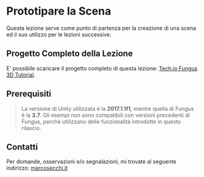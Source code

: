 # Prototipare la Scena

Questa lezione serve come punto di partenza per la creazione di una scena ed il suo utilizzo per le lezioni successive.

## Progetto Completo della Lezione

E' possibile scaricare il progetto completo di questa lezione: [Tech.io Fungus 3D Tutorial](https://github.com/marcosecchi/techio-fungus-3d-tutorial/archive/part_01.zip).

## Prerequisiti

> La versione di Unity utilizzata è la **2017.1.1f1**, mentre quella di Fungus è la **3.7**. Gli esempi non sono compatibili con versioni precedenti di Fungus, perché utilizzano delle funzionalità introdotte in questo rilascio.

## Contatti

Per domande, osservazioni e/o segnalazioni, mi trovate al seguente indirizzo: [marcosecchi.it](http://marcosecchi.it)


